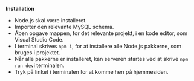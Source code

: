 **Installation**
- Node.js skal være installeret.
- Importer den relevante MySQL schema.
- Åben opgave mappen, for det relevante projekt, i en kode editor, som Visual Studio Code.
- I terminal skrives `npm i`, for at installere alle Node.js pakkerne, som bruges i projektet.
- Når alle pakkerne er installeret, kan serveren startes ved at skrive `npm run dev`i terminalen.
- Tryk på linket i terminalen for at komme hen på hjemmesiden.
